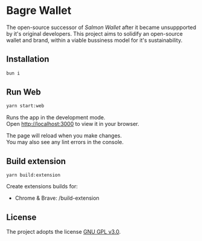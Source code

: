 # Bagre Wallet

The open-source successor of *Salmon Wallet* after it became unsuppported by it's original developers. This project aims to solidify an open-source wallet and brand, within a viable bussiness model for it's sustainability.

## Installation

```bash
bun i
```

## Run Web

```bash
yarn start:web
```

Runs the app in the development mode.\
Open [http://localhost:3000](http://localhost:3000) to view it in your browser.

The page will reload when you make changes.\
You may also see any lint errors in the console.

## Build extension

`yarn build:extension`

Create extensions builds for:

- Chrome & Brave: /build-extension

## License

The project adopts the license [GNU GPL v3.0](https://www.gnu.org/licenses/gpl-3.0.html).
